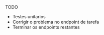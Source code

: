TODO
- Testes unitarios
- Corrigir o problema no endpoint de tarefa
- Terminar os endpoints restantes